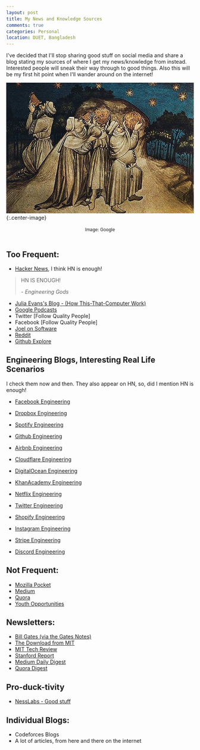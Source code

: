```yaml
---
layout: post
title: My News and Knowledge Sources
comments: true
categories: Personal
location: DUET, Bangladesh
---
```


I've decided that I'll stop sharing good stuff on social media and share a blog stating my sources of where I get my news/knowledge from instead. Interested people will sneak their way through to good things. Also this will be my first hit point when I'll wander around on the internet!

![Stargazers](/post_images/2021/Jun/stargazers.jpg){:.center-image}
<center> <small>Image: Google</small> </center> <br>


## Too Frequent:

- [Hacker News](http://news.ycombinator.com/), I think HN is enough!

> HN IS ENOUGH!
>
> <cite>- Engineering Gods</cite>

- [Julia Evans's Blog - (How This-That-Computer Work)](https://jvns.ca/)
- [Google Podcasts](https://podcasts.google.com/)
- Twitter  [Follow Quality People]
- Facebook [Follow Quality People]
- [Joel on Software](https://www.joelonsoftware.com/)
- [Reddit](http://reddit.com/)
- [Github Explore](https://github.com/explore)

## Engineering Blogs, Interesting Real Life Scenarios
I check them now and then. They also appear on HN, so, did I mention HN is enough!

- [Facebook Engineering](https://engineering.fb.com/)
- [Dropbox Engineering](https://dropbox.tech/)
- [Spotify Engineering](https://engineering.atspotify.com/)
- [Github Engineering](https://github.blog/category/engineering/)
- [Airbnb Engineering](https://medium.com/airbnb-engineering)
- [Cloudflare Engineering](https://blog.cloudflare.com/)
- [DigitalOcean Engineering](https://www.digitalocean.com/blog/tag/engineering/?)
- [KhanAcademy Engineering](https://blog.khanacademy.org/engineering/)
- [Netflix Engineering](https://netflixtechblog.com/)
- [Twitter Engineering](https://blog.twitter.com/engineering/en_us)

- [Shopify Engineering](https://shopify.engineering/)
- [Instagram Engineering](https://instagram-engineering.com/)
- [Stripe Engineering](https://stripe.com/blog)
- [Discord Engineering](https://blog.discord.com/engineering-posts/home)


## Not Frequent:

- [Mozilla Pocket](https://getpocket.com/explore/)
- [Medium](https://medium.com/)
- [Quora](http://quora.com/)
- [Youth Opportunities](https://www.youthop.com/)

## Newsletters:

- [Bill Gates (via the Gates Notes)](https://www.gatesnotes.com/)
- [The Download from MIT](https://www.technologyreview.com/the-download/)
- [MIT Tech Review](https://go.technologyreview.com/newsletters)
- [Stanford Report](https://news.stanford.edu/stanford-report/)
- [Medium Daily Digest](https://medium.com/@ExtendedDigest)
- [Quora Digest](https://www.quora.com/settings/notifications)

## Pro-duck-tivity
- [NessLabs - Good stuff](https://nesslabs.com/)

## Individual Blogs: 

- Codeforces Blogs
- A lot of articles, from here and there on the internet

